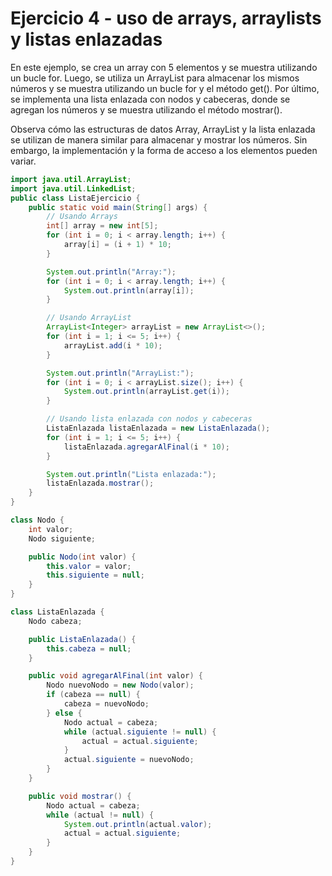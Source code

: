 # Ejercicio 4 - uso de arrays, arraylists y listas enlazadas

En este ejemplo, se crea un array con 5 elementos y se muestra utilizando un bucle for. Luego, se utiliza un ArrayList para almacenar los mismos números y se muestra utilizando un bucle for y el método get(). Por último, se implementa una lista enlazada con nodos y cabeceras, donde se agregan los números y se muestra utilizando el método mostrar().

Observa cómo las estructuras de datos Array, ArrayList y la lista enlazada se utilizan de manera similar para almacenar y mostrar los números. Sin embargo, la implementación y la forma de acceso a los elementos pueden variar.

~~~java
import java.util.ArrayList;
import java.util.LinkedList;
public class ListaEjercicio {
    public static void main(String[] args) {
        // Usando Arrays
        int[] array = new int[5];
        for (int i = 0; i < array.length; i++) {
            array[i] = (i + 1) * 10;
        }

        System.out.println("Array:");
        for (int i = 0; i < array.length; i++) {
            System.out.println(array[i]);
        }

        // Usando ArrayList
        ArrayList<Integer> arrayList = new ArrayList<>();
        for (int i = 1; i <= 5; i++) {
            arrayList.add(i * 10);
        }

        System.out.println("ArrayList:");
        for (int i = 0; i < arrayList.size(); i++) {
            System.out.println(arrayList.get(i));
        }

        // Usando lista enlazada con nodos y cabeceras
        ListaEnlazada listaEnlazada = new ListaEnlazada();
        for (int i = 1; i <= 5; i++) {
            listaEnlazada.agregarAlFinal(i * 10);
        }

        System.out.println("Lista enlazada:");
        listaEnlazada.mostrar();
    }
}

class Nodo {
    int valor;
    Nodo siguiente;

    public Nodo(int valor) {
        this.valor = valor;
        this.siguiente = null;
    }
}

class ListaEnlazada {
    Nodo cabeza;

    public ListaEnlazada() {
        this.cabeza = null;
    }

    public void agregarAlFinal(int valor) {
        Nodo nuevoNodo = new Nodo(valor);
        if (cabeza == null) {
            cabeza = nuevoNodo;
        } else {
            Nodo actual = cabeza;
            while (actual.siguiente != null) {
                actual = actual.siguiente;
            }
            actual.siguiente = nuevoNodo;
        }
    }

    public void mostrar() {
        Nodo actual = cabeza;
        while (actual != null) {
            System.out.println(actual.valor);
            actual = actual.siguiente;
        }
    }
}
~~~
